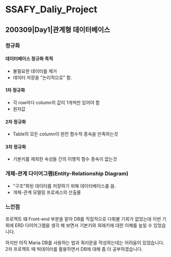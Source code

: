 # SSAFY_Daliy_Project

## 200309|Day1|관계형 데이터베이스

### 정규화

#### 데이터베이스 정규화 목적

- 불필요한 데이터를 제거
- 데이터 저장을 "논리적으로" 함.

#### 1차 정규화

- 각 row마다 column의 값이 1개씩만 있어야 함
- 원자값

#### 2차 정규화

- Table의 모든 column이 완전 함수적 종속을 만족하는것

#### 3차 정규화

- 기본키를 제외한 속성들 간의 이행적 함수 종속이 없는것

### 개체-관계 다이어그램(Entity-Relationship Diagram)

- "구조"화된 데이터를 저장하기 위해 데이터베이스를 씀.
- 개체-관계 모델링 프로세스의 산출물



### 느낀점

프로젝트 떄 Front-end 부분을 맡아 DB를 직접적으로 다뤄볼 기회가 없었는데 이번 기회에 ERD 다이어그램을 생각 해 보면서 기본키와 외래키에 대한 이해를 높일 수 있었습니다. 

하지만 아직 Maria DB를 사용하는 법과 쿼리문을 작성하는데는 어려움이 있었습니다. 2차 프로젝트 때 빅데이터를 활용하면서 DB에 대해 좀 더 공부하겠습니다.